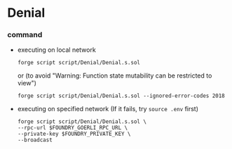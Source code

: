 # Denial
### command
- executing on local network
    ```
    forge script script/Denial/Denial.s.sol
    ```
    or (to avoid "Warning: Function state mutability can be restricted to view")
    ```
    forge script script/Denial/Denial.s.sol --ignored-error-codes 2018
    ```
- executing on specified network (If it fails, try `source .env` first)
    ```
    forge script script/Denial/Denial.s.sol \
    --rpc-url $FOUNDRY_GOERLI_RPC_URL \
    --private-key $FOUNDRY_PRIVATE_KEY \
    --broadcast
    ```
